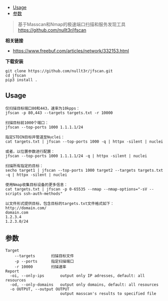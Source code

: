 - [Usage](#usage)
- [参数](#参数)

> 基于Masscan和Nmap的极速端口扫描和服务发现工具 https://github.com/nullt3r/jfscan

**相关链接**
- https://www.freebuf.com/articles/network/332153.html

**下载安装**

```
git clone https://github.com/nullt3r/jfscan.git
cd jfscan
pip3 install .
```

## Usage

```
仅扫描目标端口80和443，速率为10kpps：
jfscan -p 80,443 --targets targets.txt -r 10000

扫描目标前1000个端口：
jfscan --top-ports 1000 1.1.1.1/24

指定STDIN目标并管道至Nuclei：
cat targets.txt | jfscan --top-ports 1000 -q | httpx -silent | nuclei

或者，以位置参数进行配置：
jfscan --top-ports 1000 1.1.1.1/24 -q | httpx -silent | nuclei

扫描所有指定的目标：
secho target1 | jfscan --top-ports 1000 target2 --targets targets.txt -q | httpx -silent | nuclei

使用Nmap收集目标设备的更多信息：
cat targets.txt | jfscan -p 0-65535 --nmap --nmap-options="-sV --scripts ssh-auth-methods"

以文件形式提供目标，包含目标的targets.txt文件格式如下：
http://domain.com/
domain.com
1.2.3.4
1.2.3.0/24
```

## 参数

```
Target
    --targets       扫描目标文件
    -p --ports      指定扫描端口
    -r 10000        扫描速率
Report
  -oi, --only-ips       output only IP adresses, default: all resources
  -od, --only-domains   output only domains, default: all resources
  -o OUTPUT, --output OUTPUT
                        output masscan's results to specified file
```